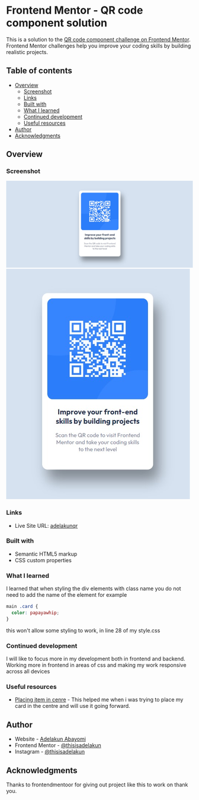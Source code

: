 # Frontend Mentor - QR code component solution

This is a solution to the [QR code component challenge on Frontend Mentor](https://www.frontendmentor.io/challenges/qr-code-component-iux_sIO_H). Frontend Mentor challenges help you improve your coding skills by building realistic projects. 

## Table of contents

- [Overview](#overview)
  - [Screenshot](#screenshot)
  - [Links](#links)
  - [Built with](#built-with)
  - [What I learned](#what-i-learned)
  - [Continued development](#continued-development)
  - [Useful resources](#useful-resources)
- [Author](#author)
- [Acknowledgments](#acknowledgments)


## Overview

### Screenshot

![](./Screenshots/Desktop%20Screenshot.jpg)
![](./Screenshots/Mobile%20Screenshot%20.jpg)

### Links

- Live Site URL: [adelakunqr](https://adelakunqr.netlify.app/)


### Built with

- Semantic HTML5 markup
- CSS custom properties


### What I learned

I learned that when styling the div elements with class name you do not need to add the name of the element for example 


```css
main .card {
  color: papayawhip;
}
```
this won't allow some styling to work, in line 28 of my style.css

### Continued development

I will like to focus more in my development both in frontend and backend. Working more in frontend in areas of css and making my work responsive across all devices

### Useful resources

- [Placing item in cenre](https://www.w3.org/Style/Examples/007/center.en.tmpl) - This helped me when i was trying to place my card in the centre and will use it going forward.

## Author

- Website - [Adelakun Abayomi](https://adelakunportfolio.netlify.app/)
- Frontend Mentor - [@thisisadelakun](https://www.frontendmentor.io/profile/thisisadelakun)
- Instagram - [@thisisadelakun](https://www.instagram.com/thisisadelakun)



## Acknowledgments

Thanks to frontendmentoor for giving out project like this to work on thank you.
